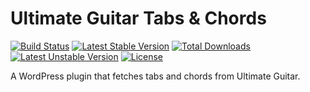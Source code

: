 # Ultimate Guitar Tabs & Chords
[![Build Status](https://travis-ci.org/l3ku/ultimate-guitar-tabs-chords.svg?branch=master)](https://travis-ci.org/l3ku/ultimate-guitar-tabs-chords)
[![Latest Stable Version](https://poser.pugx.org/l3ku/ultimate-guitar-tabs-chords/v/stable)](https://packagist.org/packages/l3ku/ultimate-guitar-tabs-chords)
[![Total Downloads](https://poser.pugx.org/l3ku/ultimate-guitar-tabs-chords/downloads)](https://packagist.org/packages/l3ku/ultimate-guitar-tabs-chords)
[![Latest Unstable Version](https://poser.pugx.org/l3ku/ultimate-guitar-tabs-chords/v/unstable)](https://packagist.org/packages/l3ku/ultimate-guitar-tabs-chords)
[![License](https://poser.pugx.org/l3ku/ultimate-guitar-tabs-chords/license)](https://packagist.org/packages/l3ku/ultimate-guitar-tabs-chords)

A WordPress plugin that fetches tabs and chords from Ultimate Guitar.
